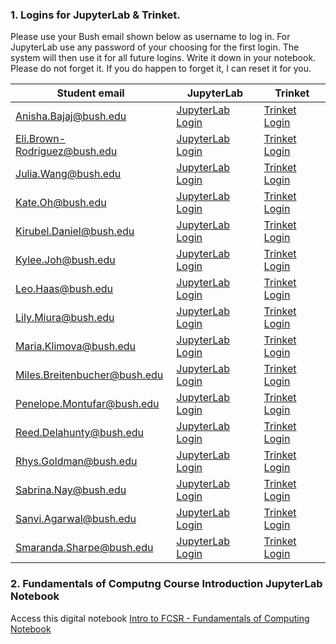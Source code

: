 ### 1. Logins for JupyterLab & Trinket. 
Please use your Bush email shown below as username to log in. For JupyterLab use any password of your choosing for the first login.  The system will then use it for all future logins. Write it down in your notebook. Please do not forget it. If you do happen to forget it, I can reset it for you.


| Student  email    | JupyterLab | Trinket
| ----------- | ----------- | ----------- |
| Anisha.Bajaj@bush.edu   | [JupyterLab Login](https://bushastrolab.com/hub/login?next=%2Fhub%2F) |  [Trinket Login](https://trinket.io/courses/join/CDXjA7)        |
| Eli.Brown-Rodriguez@bush.edu    | [JupyterLab Login](https://bushastrolab.com/hub/login?next=%2Fhub%2F) |  [Trinket Login](https://trinket.io/courses/join/CDXjA7)       |
| Julia.Wang@bush.edu    | [JupyterLab Login](https://bushastrolab.com/hub/login?next=%2Fhub%2F) |  [Trinket Login](https://trinket.io/courses/join/CDXjA7)      |
| Kate.Oh@bush.edu    | [JupyterLab Login](https://bushastrolab.com/hub/login?next=%2Fhub%2F) |  [Trinket Login](https://trinket.io/courses/join/CDXjA7)        |
| Kirubel.Daniel@bush.edu    | [JupyterLab Login](https://bushastrolab.com/hub/login?next=%2Fhub%2F)  | [Trinket Login](https://trinket.io/courses/join/CDXjA7)        |
| Kylee.Joh@bush.edu    | [JupyterLab Login](https://bushastrolab.com/hub/login?next=%2Fhub%2F) |  [Trinket Login](https://trinket.io/courses/join/CDXjA7)        |
| Leo.Haas@bush.edu    | [JupyterLab Login](https://bushastrolab.com/hub/login?next=%2Fhub%2F) |  [Trinket Login](https://trinket.io/courses/join/CDXjA7)       |
| Lily.Miura@bush.edu   | [JupyterLab Login](https://bushastrolab.com/hub/login?next=%2Fhub%2F) |  [Trinket Login](https://trinket.io/courses/join/CDXjA7)        |
| Maria.Klimova@bush.edu    | [JupyterLab Login](https://bushastrolab.com/hub/login?next=%2Fhub%2F) |  [Trinket Login](https://trinket.io/courses/join/CDXjA7)        |
| Miles.Breitenbucher@bush.edu    | [JupyterLab Login](https://bushastrolab.com/hub/login?next=%2Fhub%2F) |  [Trinket Login](https://trinket.io/courses/join/CDXjA7)
| Penelope.Montufar@bush.edu    | [JupyterLab Login](https://bushastrolab.com/hub/login?next=%2Fhub%2F) |  [Trinket Login](https://trinket.io/courses/join/CDXjA7)
| Reed.Delahunty@bush.edu    | [JupyterLab Login](https://bushastrolab.com/hub/login?next=%2Fhub%2F) |  [Trinket Login](https://trinket.io/courses/join/CDXjA7)        |
| Rhys.Goldman@bush.edu    | [JupyterLab Login](https://bushastrolab.com/hub/login?next=%2Fhub%2F) |  [Trinket Login](https://trinket.io/courses/join/CDXjA7)       |
| Sabrina.Nay@bush.edu   | [JupyterLab Login](https://bushastrolab.com/hub/login?next=%2Fhub%2F) |  [Trinket Login](https://trinket.io/courses/join/CDXjA7)       |
| Sanvi.Agarwal@bush.edu    | [JupyterLab Login](https://bushastrolab.com/hub/login?next=%2Fhub%2F) |  [Trinket Login](https://trinket.io/courses/join/CDXjA7)       |
| Smaranda.Sharpe@bush.edu   | [JupyterLab Login](https://bushastrolab.com/hub/login?next=%2Fhub%2F) |  [Trinket Login](https://trinket.io/courses/join/CDXjA7)        |

### 2. Fundamentals of Computng Course Introduction JupyterLab Notebook
Access this digital notebook 
[Intro to FCSR - Fundamentals of Computing Notebook](https://bushastrolab.com/hub/user-redirect/git-pull?repo=https%3A%2F%2Fgithub.com%2Fchandrunarayan%2Ffcsr&branch=gh-pages&urlpath=lab%2Ftree%2Ffcsr%2Fprojects%2Fintro_to_fcsr%2FFCSR_Intro.ipynb?reset)


